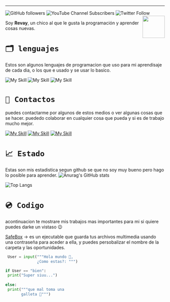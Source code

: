 
---
![GitHub followers](https://img.shields.io/github/followers/revay3d) ![YouTube Channel Subscribers](https://img.shields.io/youtube/channel/subscribers/UCE7NWSOlaZ4IOXfIuBip_kQ) ![Twitter Follow](https://img.shields.io/twitter/follow/revayDev) <img align='right' src="https://i.ibb.co/zr4fNfh/Iz6o-UDs-AAAAASUVORK5-CYII.png" width="70">

Soy **Revay**, un chico al que le gusta la programación y aprender cosas nuevas.


# ``🗂 lenguajes``
Estos son algunos lenguajes de programacion que uso para mi aprendisaje de cada dia, o los que e usado y se usar lo basico.

![My Skill](https://skillicons.dev/icons?i=py) ![My Skill](https://skillicons.dev/icons?i=html) ![My Skill](https://skillicons.dev/icons?i=css) 

# ``📣 Contactos``
puedes contactarme por algunos de estos medios o ver algunas cosas que se hacer. puededo colaborar en cualquier cosa que pueda y si es de trabajo mucho mejor.

[![My Skill](https://skillicons.dev/icons?i=discord)](https://discord.com/users/1066481602403766313) [![My Skill](https://skillicons.dev/icons?i=twitter)](https://twitter.com/revayDev?s=09) [![My Skill](https://skillicons.dev/icons?i=github)](https://github.com/Revay3d) 

# ``📈 Estado``
Estas son mis estadistica segun github se que no soy muy bueno pero hago lo posible para aprender.
![Anurag's GitHub stats](https://github-readme-stats.vercel.app/api?username=revay3d&show_icons=true&theme=radical)

![Top Langs](https://github-readme-stats.vercel.app/api/top-langs/?username=revay3d&hide_progress=true)

# ``💿 Codigo``
acontinuacion te mostrare mis trabajos mas importantes para mi si quiere puedes darke un vistaso 😉

[SafeBox](https://github.com/Revay3d/SafeBox) -> es un ejecutable que guarda tus archivos multimedia usando una contraseña para aceder a ella, y puedes persobalizar el nombre de la carpeta y las oportunidades.
```Python
 User = input("""Hola mundo 👋,
              ¿Como estas?: """)

if User == "bien":
 print("Super siuu...")
 
else:
 print("""que mal toma una 
       galleta 🍪""")
 

```